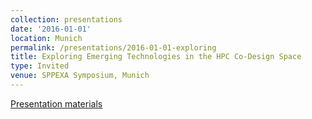 ```yaml
---
collection: presentations
date: '2016-01-01'
location: Munich
permalink: /presentations/2016-01-01-exploring
title: Exploring Emerging Technologies in the HPC Co-Design Space
type: Invited
venue: SPPEXA Symposium, Munich
---
```


[Presentation materials](http://www.sppexa.de/sppexa-activities/annual-plenary-meeting/2016.html)
